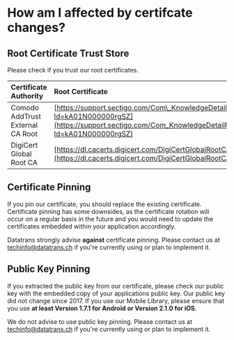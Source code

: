 # How am I affected by certifcate changes?

## Root Certificate Trust Store

Please check if you trust our root certificates.

| Certificate Authority | Root Certificate |
| :--- | :--- |
| Comodo AddTrust External CA Root | [https://support.sectigo.com/Com\_KnowledgeDetailPage?Id=kA01N000000rgSZ](https://support.sectigo.com/Com_KnowledgeDetailPage?Id=kA01N000000rgSZ) |
| DigiCert Global Root CA | [https://dl.cacerts.digicert.com/DigiCertGlobalRootCA.crt](https://dl.cacerts.digicert.com/DigiCertGlobalRootCA.crt) |

## Certificate Pinning

If you pin our certificate, you should replace the existing certificate. Certificate pinning has some downsides, as the certificate rotation will occur on a regular basis in the future and you would need to update the certificates embedded within your application accordingly.

Datatrans strongly advise **against** certificate pinning. Please contact us at [techinfo@datatrans.ch](mailto:techinfo@datatrans.ch) if you're currently using or plan to implement it.

## Public Key Pinning

If you extracted the public key from our certificate, please check our public key with the embedded copy of your applications public key. Our public key did not change since 2017. If you use our Mobile Library, please ensure that you use **at least Version 1.7.1 for Android or Version 2.1.0 for iOS**.

We do not advise to use public key pinning. Please contact us at [techinfo@datatrans.ch](mailto:techinfo@datatrans.ch) if you're currently using or plan to implement it.

